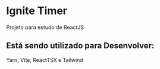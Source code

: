 # Ignite Timer
Projeto para estudo de ReactJS

## Está sendo utilizado para Desenvolver:
Yarn, Vite, ReactTSX e Tailwind